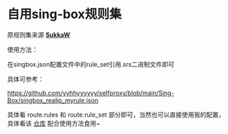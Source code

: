 # 自用sing-box规则集

原规则集来源 **[SukkaW](https://github.com/SukkaW/Surge)**

使用方法：

在singbox.json配置文件中的rule_set引用.srs二进制文件即可

具体可参考：

https://github.com/yyhhyyyyyy/selfproxy/blob/main/Sing-Box/singbox_realip_myrule.json

具体看 route.rules 和 route.rule_set 部分即可，当然也可以直接使用我的配置，具体看该 [仓库](https://github.com/yyhhyyyyyy/selfproxy/tree/main/Sing-Box) 配合使用方法食用~